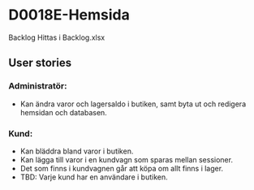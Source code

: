 # D0018E-Hemsida
Backlog Hittas i Backlog.xlsx

## User stories

### Administratör:
- Kan ändra varor och lagersaldo i butiken, samt byta ut och redigera hemsidan och databasen.

### Kund:
- Kan bläddra bland varor i butiken.
- Kan lägga till varor i en kundvagn som sparas mellan sessioner.
- Det som finns i kundvagnen går att köpa om allt finns i lager.
- TBD: Varje kund har en användare i butiken.
